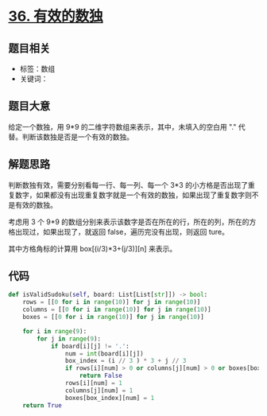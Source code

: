 # [36. 有效的数独](https://leetcode-cn.com/problems/valid-sudoku/)

## 题目相关

- 标签：数组
- 关键词：

## 题目大意

给定一个数独，用 9*9 的二维字符数组来表示，其中，未填入的空白用 "." 代替。判断该数独是否是一个有效的数独。

## 解题思路

判断数独有效，需要分别看每一行、每一列、每一个 3*3 的小方格是否出现了重复数字，如果都没有出现重复数字就是一个有效的数独，如果出现了重复数字则不是有效的数独。

考虑用 3 个 9*9 的数组分别来表示该数字是否在所在的行，所在的列，所在的方格出现过，如果出现了，就返回 false，遍历完没有出现，则返回 ture。

其中方格角标的计算用 box[(i/3)*3+(j/3)][n] 来表示。

## 代码

```Python
def isValidSudoku(self, board: List[List[str]]) -> bool:
    rows = [[0 for i in range(10)] for j in range(10)]
    columns = [[0 for i in range(10)] for j in range(10)]
    boxes = [[0 for i in range(10)] for j in range(10)]

    for i in range(9):
        for j in range(9):
            if board[i][j] != '.':
                num = int(board[i][j])
                box_index = (i // 3 ) * 3 + j // 3
                if rows[i][num] > 0 or columns[j][num] > 0 or boxes[box_index][num] > 0:
                    return False
                rows[i][num] = 1
                columns[j][num] = 1
                boxes[box_index][num] = 1
    return True
```


